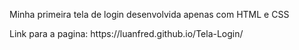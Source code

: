 <p>Minha primeira tela de login desenvolvida apenas com HTML e CSS </p>
<p>Link para a pagina: https://luanfred.github.io/Tela-Login/</p>